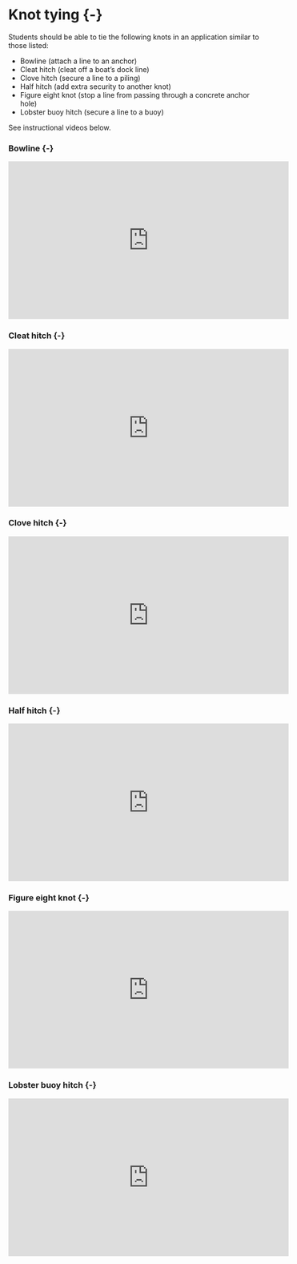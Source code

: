 # Knot tying {-}

Students should be able to tie the following knots in an application similar to those listed:

* Bowline (attach a line to an anchor)
* Cleat hitch (cleat off a boat’s dock line)
* Clove hitch (secure a line to a piling)
* Half hitch (add extra security to another knot)
* Figure eight knot (stop a line from passing through a concrete anchor hole)
* Lobster buoy hitch (secure a line to a buoy)

See instructional videos below.

### Bowline {-}
<iframe width="560" height="315" src="https://www.youtube.com/embed/dTUnOSNhSPY?si=O1wMSHhCTmZYSw8_" title="YouTube video player" frameborder="0" allow="accelerometer; autoplay; clipboard-write; encrypted-media; gyroscope; picture-in-picture; web-share" referrerpolicy="strict-origin-when-cross-origin" allowfullscreen></iframe>

### Cleat hitch {-}
<iframe width="560" height="315" src="https://www.youtube.com/embed/CU3gQ6W9tRg?si=Mc5iLWTWKbCDb8OP" title="YouTube video player" frameborder="0" allow="accelerometer; autoplay; clipboard-write; encrypted-media; gyroscope; picture-in-picture; web-share" referrerpolicy="strict-origin-when-cross-origin" allowfullscreen></iframe>

### Clove hitch {-}
<iframe width="560" height="315" src="https://www.youtube.com/embed/889z0jqTgw0?si=KxE2QW-M-g0AhpJZ" title="YouTube video player" frameborder="0" allow="accelerometer; autoplay; clipboard-write; encrypted-media; gyroscope; picture-in-picture; web-share" referrerpolicy="strict-origin-when-cross-origin" allowfullscreen></iframe>

### Half hitch {-}
<iframe width="560" height="315" src="https://www.youtube.com/embed/nx7cDkGF8DI?si=9t6V1mJq1rNd8pBo" title="YouTube video player" frameborder="0" allow="accelerometer; autoplay; clipboard-write; encrypted-media; gyroscope; picture-in-picture; web-share" referrerpolicy="strict-origin-when-cross-origin" allowfullscreen></iframe>

### Figure eight knot {-}
<iframe width="560" height="315" src="https://www.youtube.com/embed/n9f-niDO0-s?si=WmpM_2YcHGA2uvVd" title="YouTube video player" frameborder="0" allow="accelerometer; autoplay; clipboard-write; encrypted-media; gyroscope; picture-in-picture; web-share" referrerpolicy="strict-origin-when-cross-origin" allowfullscreen></iframe>

### Lobster buoy hitch {-}
<iframe width="560" height="315" src="https://www.youtube.com/embed/1fi8OdQ1Iss?si=qMdGoz7PfREVFQzI" title="YouTube video player" frameborder="0" allow="accelerometer; autoplay; clipboard-write; encrypted-media; gyroscope; picture-in-picture; web-share" referrerpolicy="strict-origin-when-cross-origin" allowfullscreen></iframe>
